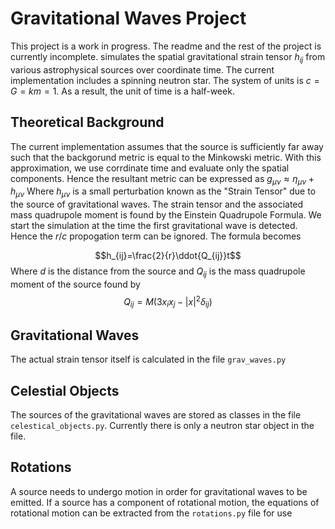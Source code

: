 # Gravitational Waves Project
This project is a work in progress. The readme and the rest of the project is currently incomplete. simulates the spatial gravitational strain tensor $h_{ij}$ from various astrophysical sources over coordinate time. The current implementation includes a spinning neutron star. The system of units is $c=G=km=1$. As a result, the unit of time is a half-week.

## Theoretical Background
The current implementation assumes that the source is sufficiently far away such that the backgorund metric is equal to the Minkowski metric. With this approximation, we use corrdinate time and evaluate only the spatial components. Hence the resultant metric can be expressed as $g_{\mu\nu}\approx \eta_{\mu\nu}+h_{\mu\nu}$ Where $h_{\mu\nu}$ is a small perturbation known as the "Strain Tensor" due to the source of gravitational waves. 
The strain tensor and the associated mass quadrupole moment is found by the Einstein Quadrupole Formula. We start the simulation at the time the first gravitational wave is detected. Hence the $r/c$ propogation term can be ignored. The formula becomes

$$h_{ij}=\frac{2}{r}\ddot{Q_{ij}}t$$
Where $d$ is the distance from the source and $Q_{ij}$ is the mass quadrupole moment of the source found by 
$$Q_{ij}=M(3x_ix_j-|x|^2\delta_{ij})$$


## Gravitational Waves
The actual strain tensor itself is calculated in the file `grav_waves.py`

## Celestial Objects
The sources of the gravitational waves are stored as classes in the file `celestical_objects.py`. Currently there is only a neutron star object in the file. 

## Rotations
A source needs to undergo motion in order for gravitational waves to be emitted. If a source has a component of rotational motion, the equations of rotational motion can be extracted from the `rotations.py` file for use
